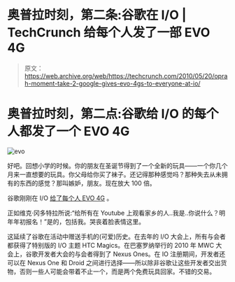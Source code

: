 # 奥普拉时刻，第二条:谷歌在 I/O | TechCrunch 给每个人发了一部 EVO 4G

> 原文：<https://web.archive.org/web/https://techcrunch.com/2010/05/20/oprah-moment-take-2-google-gives-evo-4gs-to-everyone-at-io/>

# 奥普拉时刻，第二点:谷歌给 I/O 的每个人都发了一个 EVO 4G

![](img/6ac95410179ee20a86faa250f231b627.png "evo")

好吧。回想小学的时候。你的朋友在圣诞节得到了一个全新的玩具——一个你几个月来一直想要的玩具。你父母给你买了袜子。还记得那种感觉吗？那种失去从未拥有的东西的感觉？那叫嫉妒，朋友。现在放大 100 倍。

谷歌刚刚在 I/O [给了每个人 EVO 4G](https://web.archive.org/web/20230316224535/http://www.google.com/url?q=http://www.mobilecrunch.com/2010/03/23/hands-on-with-the-sprint-evo-4g-with-video/) 。

正如维克·冈多特拉所说:“给所有在 Youtube 上观看家乡的人..我是..你说什么？明年年初报名！”是的，包括我。哭丧着脸表情这里。

这延续了谷歌在活动中赠送手机的(可爱)历史。在去年的 I/O 大会上，所有与会者都获得了特别版的 I/O 主题 HTC Magics。在巴塞罗纳举行的 2010 年 MWC 大会上，谷歌开发者大会的与会者得到了 Nexus Ones。在 IO 注册期间，开发者还可以在 Nexus One 和 Droid 之间进行选择——所以除非谷歌让这些开发者交出货物，否则一些人可能会带着不止一个，而是两个免费玩具回家。不错的交易。